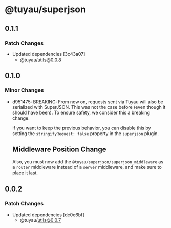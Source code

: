 # @tuyau/superjson

## 0.1.1

### Patch Changes

- Updated dependencies [3c43a07]
  - @tuyau/utils@0.0.8

## 0.1.0

### Minor Changes

- d951475: BREAKING: From now on, requests sent via Tuyau will also be serialized with SuperJSON. This was not the case before (even though it should have been). To ensure safety, we consider this a breaking change.

  If you want to keep the previous behavior, you can disable this by setting the `stringifyRequest: false` property in the `superjson` plugin.

  ## Middleware Position Change

  Also, you must now add the `@tuyau/superjson/superjson_middleware` as a `router` middleware instead of a `server` middleware, and make sure to place it last.

## 0.0.2

### Patch Changes

- Updated dependencies [dc0e6bf]
  - @tuyau/utils@0.0.7
